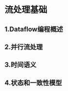 流处理基础
================================================================================
## 1.Dataflow编程概述















## 2.并行流处理

















## 3.时间语义


















## 4.状态和一致性模型
